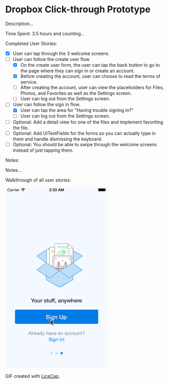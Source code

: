# Dropbox Click-through Prototype

Description...

Time Spent: 3.5 hours and counting...

Completed User Stories:
* [x] User can tap through the 3 welcome screens.
* [ ] User can follow the create user flow.
  * [x] On the create user form, the user can tap the back button to go to the page where they can sign in or create an account.
  * [x] Before creating the account, user can choose to read the terms of service.
  * [ ] After creating the account, user can view the placeholders for Files, Photos, and Favorites as well as the Settings screen.
  * [ ] User can log out from the Settings screen.
* [ ] User can follow the sign in flow.
  * [x] User can tap the area for "Having trouble signing in?"
  * [ ] User can log out from the Settings screen.
* [ ] Optional: Add a detail view for one of the files and implement favoriting the file.
* [ ] Optional: Add UITextFields for the forms so you can actually type in them and handle dismissing the keyboard.
* [ ] Optional: You should be able to swipe through the welcome screens instead of just tapping them.

Notes:

Notes...

Walkthrough of all user stories:

![Video Walkthrough](demo.gif)

GIF created with [LiceCap](http://www.cockos.com/licecap/).
